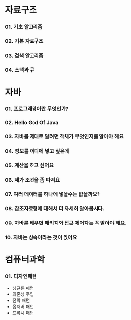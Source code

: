 # 자료구조 
### 01. 기초 알고리즘
### 02. 기본 자료구조
### 03. 검색 알고리즘
### 04. 스택과 큐

# 자바
### 01. 프로그래밍이란 무엇인가?
### 02. Hello God Of Java
### 03. 자바를 제대로 알려면 객체가 무엇인지를 알아야 해요
### 04. 정보를 어디에 넣고 싶은데
### 05. 계산을 하고 싶어요
### 06. 제가 조건을 좀 따져요
### 07. 여러 데이터를 하나에 넣을수는 없을까요?
### 08. 참조자료형에 대해서 더 자세히 알아봅시다.
### 09. 자바를 배우면 패키지와 접근 제어자는 꼭 알아야 해요.
### 10. 자바는 상속이라는 것이 있어요

# 컴퓨터과학
### 01. 디자인패턴
- 싱글톤 패턴
- 의존성 주입
- 전략 패턴
- 옵저버 패턴
- 프록시 패턴